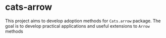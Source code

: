 # cats-arrow

This project aims to develop adoption methods for `Cats.arrow` package. The goal is to develop practical applications and useful extensions to `Arrow` methods